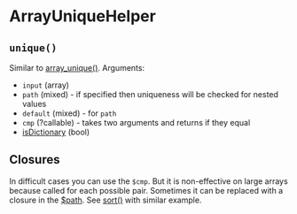 # ArrayUniqueHelper

## `unique()`

Similar to [array_unique()](https://www.php.net/array_unique).
Arguments:

* `input` (array)
* `path` (mixed) - if specified then uniqueness will be checked for nested values
* `default` (mixed) - for `path`
* `cmp` (?callable) - takes two arguments and returns if they equal
* [isDictionary](list.md) (bool)

## Closures

In difficult cases you can use the `$cmp`.
But it is non-effective on large arrays because called for each possible pair.
Sometimes it can be replaced with a closure in the [$path](path.md).
See [sort()](sort.md) with similar example.
